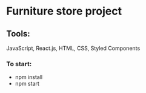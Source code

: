 # Furniture store project

## Tools:

JavaScript, React.js, HTML, CSS, Styled Components

### To start:

- npm install
- npm start

